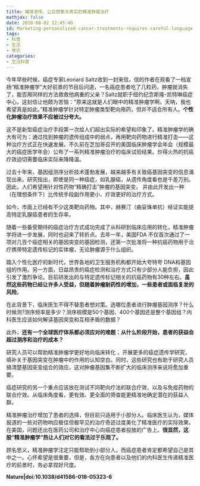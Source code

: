 ```yaml
---
title: 媒体宣传、公众想象与真实的精准肿瘤治疗
mathjax: false
date: 2018-08-02 12:45:40
id: Marketing-personalized-cancer-treatments-requires-careful-language
tags:
- 科普
- 生活
- 常识
categories:
- 生活科普
---
```


今年早些时候，癌症专家Leonard Saltz收到一封来信，信的作者在观看了一档宣扬“精准肿瘤学”大好前景的节目后问道，一名癌症患者吃了几粒药，肿瘤就消失了，能否用同样的方法救救他病重的父亲？Saltz就职于纽约纪念斯隆-凯特琳癌症中心，这封信让他颇为苦恼：“原来这就是人们眼中的精准肿瘤学啊。天呐，我也希望真是如此。”精准肿瘤学针对特定肿瘤类型靶向用药，但并不适合所有人。**个性化肿瘤治疗效果不应被过分夸大。**

<!---more--->

这不是新型癌症治疗手段第一次给人们超出实际的希望和印象了。精准肿瘤学的确大有可为：通过找到肿瘤的遗传组成中的弱点，再用靶向药物进行精准打击——这种治疗方式正在快速发展。不久前在芝加哥召开的美国临床肿瘤学会年会（规模最大的癌症医学年会）公布了一系列精准肿瘤治疗的临床试验结果。炒得火热的抗癌疗效迫切需要临床实际来降降温。

过去十年来，基因组测序分析技术蓬勃发展，越来越多有关致癌基因突变的信息涌现出来。研究指出，即使是同一种癌症，如乳腺癌，从遗传角度看也是千差万别。因此，人们希望用针对性药物“精确打击”肿瘤的基因突变， 并由此开发出一种（在理想条件下）比传统手段副作用更小、疗效更好的治疗方式。

如今，市面上已经有不少这类靶向药物。其中，赫赛汀（曲妥珠单抗）经证实能提高特定乳腺癌患者的生存率。

随着一些备受期待的癌症治疗方式成功完成了从科研到临床应用的转化，精准肿瘤学将进一步发展，同时也迎来了转折点。去年一年，美国FDA 不仅首次通过了一项对几百个癌症相关的基因突变的基因检测，还第一次批准将一种抗癌药物用于治疗携带特定遗传标记的实体瘤，无论肿瘤源于什么组织。

踏入个性化医疗的新时代，世界各地的卫生服务机构都开始大夸特夸 DNA和基因组的作用。另一方面，日益昂贵的癌症检测和治疗方式只有少部分人能负担，因此引发了激烈争论。目前研发出的与特定遗传标记相关的抗癌药物有30种左右。**虽然这些药物已经让许多人受益，但随着肿瘤耐药性的增加，一些患者或面临复发的风险**。

在此背景下，临床医生不得不替患者想对策。选哪位患者进行肿瘤基因测序？什么时候测?测序频率是多少？测序规模是50个基因、400个基因还是整个基因组？内科医生应该如何解读基因突变和互相矛盾的数据？

此外，**还有一个全球医疗体系都必须应对的难题：从什么阶段开始，患者的获益会超过测序和治疗的成本？**

研究人员可以帮助精准肿瘤学更好地向临床转化 ，开展更多的癌症遗传学研究，填补关于基因突变在肿瘤中的作用的认知空白。同时，这些研究也有助于研究人员搞清楚基因突变组合的效应，这对肿瘤基因集不断扩大的临床测序来说将愈加重要。

癌症研究的另一个重点应该放在测试不同靶向疗法的联合疗效，以及与免疫药物的联合疗效。从临床角度看，更有效、更全面的筛查能更精准地确定潜在的获益人群。

精准肿瘤治疗增加了患者的选择，但目前只适用于小部分人。临床医生认为，媒体报道的一些对药物响应极佳但极罕见的治疗奇迹过度美化了精准医疗的实际效果。在美国，问题还出在医药公司和治疗中心向癌症患者投放的广告上。**很显然，这股“精准肿瘤学”热让人们对它的看法过于乐观了。**

顾名思义，精准肿瘤学注定只能帮助到小部分人，而癌症患者肯定都希望自己是其中之一。心怀希望是很重要，但是，各方在向患者以及他们的内科医生传递精准医疗的前景时，务必拿捏好尺度。

**Nature|doi:10.1038/d41586-018-05323-6**